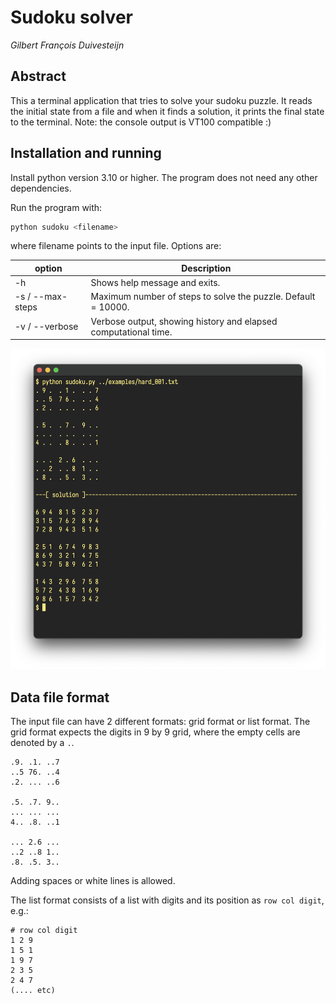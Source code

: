 # Sudoku solver
_Gilbert François Duivesteijn_

## Abstract

This a terminal application that tries to solve your sudoku puzzle. It reads the initial state from a file and when
it finds a solution, it prints the final state to the terminal. Note: the console output is VT100 compatible :)


## Installation and running

Install python version 3.10 or higher. The program does not need any other dependencies.

Run the program with:

```sh
python sudoku <filename>
```
where filename points to the input file. Options are:

| option  | Description |
|---------|-------------|
| -h      | Shows help message and exits.|
| -s / --max-steps | Maximum number of steps to solve the puzzle. Default = 10000.  |
| -v / --verbose   | Verbose output, showing history and elapsed computational time.|

![Screenshot](resources/images/screenshot.png)

## Data file format

The input file can have 2 different formats: grid format or list format. The grid format
expects the digits in 9 by 9 grid, where the empty cells are denoted by a `.`. 

```
.9. .1. ..7
..5 76. ..4
.2. ... ..6

.5. .7. 9..
... ... ...
4.. .8. ..1

... 2.6 ...
..2 ..8 1..
.8. .5. 3..
```
Adding spaces or white lines is allowed.

The list format consists of a list with digits and its position as `row col digit`, e.g.:
```
# row col digit
1 2 9
1 5 1
1 9 7
2 3 5 
2 4 7
(.... etc)

```



